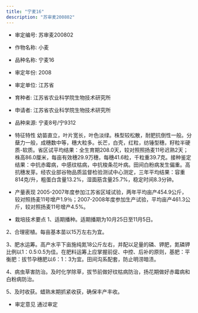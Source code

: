 ```yaml
---
title: "宁麦16"
description: "苏审麦200802"
---
```

* 审定编号:  苏审麦200802

*  作物名称:  小麦

*  品种名称:  宁麦16

*  审定年份:  2008

*  审定单位:  江苏省

* 育种者:  江苏省农业科学院生物技术研究所

*  申请者:  江苏省农业科学院生物技术研究所

*  品种来源:  宁麦8号/宁9312

*  特征特性
幼苗直立，叶片宽长，叶色淡绿。株型较松散，耐肥抗倒性一般。分蘖力一般，成穗数中等，穗大粒多。长芒，白壳，红粒，纺锤型穗，籽粒半硬质-软质。省区试平均结果：全生育期208.0天，较对照照扬麦11号迟熟2天；株高86.0厘米，每亩有效穗29.9万穗，每穗41.6粒，千粒重39.7克。接种鉴定结果：中抗赤霉病，中感纹枯病，中抗梭条花叶病。田间白粉病发生偏重。高抗穗发芽。经农业部谷物品质监督检验测试中心测定，三年平均结果：容重814克/升，粗蛋白含量13.2%，湿面筋含量25.7%，稳定时间8.3分钟。

*  产量表现
2005-2007年度参加江苏省区域试验，两年平均亩产454.9公斤，较对照扬麦11号增产1.9％；2007-2008年度参加生产试验，平均亩产461.3公斤，较对照扬麦11号增产4.5%。

*  栽培技术要点
1、适期播种。适期播期为10月25日至11月5日。
2、合理密植。每亩基本苗以15万左右为宜。
3、肥水运筹。高产水平下亩施纯氮18公斤左右，并配以足量的磷、钾肥，氮磷钾比例以1：0.5:0.5为佳。在肥料运筹上应掌握前促、中控、后补的原则，基肥：平衡肥：拔节孕穗肥以6：1：3为宜。田间沟系配套，防止明涝暗渍。
4、病虫草害防治。及时化学除草，拔节前做好纹枯病防治，扬花期做好赤霉病和白粉病防治。
5、及时收获。蜡熟末期抓紧收获，确保丰产丰收。


*  审定意见
通过审定

